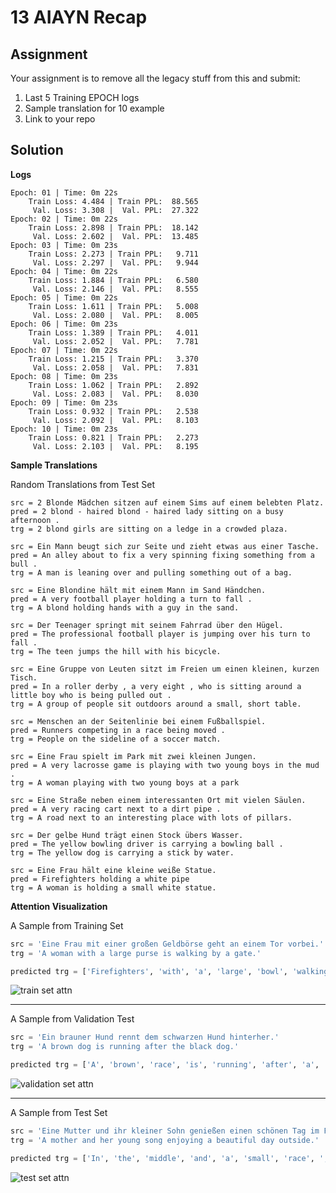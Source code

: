﻿
# 13 AIAYN Recap

## Assignment



Your assignment is to remove all the legacy stuff from this and submit:

1.  Last 5 Training EPOCH logs
2.  Sample translation for 10 example
3.  Link to your repo

## Solution


**Logs**

```text
Epoch: 01 | Time: 0m 22s
	Train Loss: 4.484 | Train PPL:  88.565
	 Val. Loss: 3.308 |  Val. PPL:  27.322
Epoch: 02 | Time: 0m 22s
	Train Loss: 2.898 | Train PPL:  18.142
	 Val. Loss: 2.602 |  Val. PPL:  13.485
Epoch: 03 | Time: 0m 23s
	Train Loss: 2.273 | Train PPL:   9.711
	 Val. Loss: 2.297 |  Val. PPL:   9.944
Epoch: 04 | Time: 0m 22s
	Train Loss: 1.884 | Train PPL:   6.580
	 Val. Loss: 2.146 |  Val. PPL:   8.555
Epoch: 05 | Time: 0m 22s
	Train Loss: 1.611 | Train PPL:   5.008
	 Val. Loss: 2.080 |  Val. PPL:   8.005
Epoch: 06 | Time: 0m 23s
	Train Loss: 1.389 | Train PPL:   4.011
	 Val. Loss: 2.052 |  Val. PPL:   7.781
Epoch: 07 | Time: 0m 22s
	Train Loss: 1.215 | Train PPL:   3.370
	 Val. Loss: 2.058 |  Val. PPL:   7.831
Epoch: 08 | Time: 0m 23s
	Train Loss: 1.062 | Train PPL:   2.892
	 Val. Loss: 2.083 |  Val. PPL:   8.030
Epoch: 09 | Time: 0m 23s
	Train Loss: 0.932 | Train PPL:   2.538
	 Val. Loss: 2.092 |  Val. PPL:   8.103
Epoch: 10 | Time: 0m 23s
	Train Loss: 0.821 | Train PPL:   2.273
	 Val. Loss: 2.103 |  Val. PPL:   8.195
```

**Sample Translations**

Random Translations from Test Set

```text
src = 2 Blonde Mädchen sitzen auf einem Sims auf einem belebten Platz.
pred = 2 blond - haired blond - haired lady sitting on a busy afternoon .
trg = 2 blond girls are sitting on a ledge in a crowded plaza.

src = Ein Mann beugt sich zur Seite und zieht etwas aus einer Tasche.
pred = An alley about to fix a very spinning fixing something from a bull .
trg = A man is leaning over and pulling something out of a bag.

src = Eine Blondine hält mit einem Mann im Sand Händchen.
pred = A very football player holding a turn to fall .
trg = A blond holding hands with a guy in the sand.

src = Der Teenager springt mit seinem Fahrrad über den Hügel.
pred = The professional football player is jumping over his turn to fall .
trg = The teen jumps the hill with his bicycle.

src = Eine Gruppe von Leuten sitzt im Freien um einen kleinen, kurzen Tisch.
pred = In a roller derby , a very eight , who is sitting around a little boy who is being pulled out .
trg = A group of people sit outdoors around a small, short table.

src = Menschen an der Seitenlinie bei einem Fußballspiel.
pred = Runners competing in a race being moved .
trg = People on the sideline of a soccer match.

src = Eine Frau spielt im Park mit zwei kleinen Jungen.
pred = A very lacrosse game is playing with two young boys in the mud .
trg = A woman playing with two young boys at a park

src = Eine Straße neben einem interessanten Ort mit vielen Säulen.
pred = A very racing cart next to a dirt pipe .
trg = A road next to an interesting place with lots of pillars.

src = Der gelbe Hund trägt einen Stock übers Wasser.
pred = The yellow bowling driver is carrying a bowling ball .
trg = The yellow dog is carrying a stick by water.

src = Eine Frau hält eine kleine weiße Statue.
pred = Firefighters holding a white pipe
trg = A woman is holding a small white statue.
```


**Attention Visualization**

A Sample from Training Set

```python
src = 'Eine Frau mit einer großen Geldbörse geht an einem Tor vorbei.'
trg = 'A woman with a large purse is walking by a gate.'

predicted trg = ['Firefighters', 'with', 'a', 'large', 'bowl', 'walking', 'past', 'a', 'hose', '.', '<eos>']
```

![train set attn](https://github.com/satyajitghana/TSAI-DeepNLP-END2.0/blob/main/13_AIAYN_Recap/attns/attn_1.png?raw=true)

---

A Sample from Validation Test

```python
src = 'Ein brauner Hund rennt dem schwarzen Hund hinterher.'
trg = 'A brown dog is running after the black dog.'

predicted trg = ['A', 'brown', 'race', 'is', 'running', 'after', 'a', 'black', 'softball', '.', '<eos>']
```


![validation set attn](https://github.com/satyajitghana/TSAI-DeepNLP-END2.0/blob/main/13_AIAYN_Recap/attns/attn_2.png?raw=true)

---

A Sample from Test Set

```python
src = 'Eine Mutter und ihr kleiner Sohn genießen einen schönen Tag im Freien.'
trg = 'A mother and her young song enjoying a beautiful day outside.'

predicted trg = ['In', 'the', 'middle', 'and', 'a', 'small', 'race', ',', 'enjoying', 'a', 'turn', 'from', 'the', 'dirt', 'course', '.', '<eos>']
```

![test set attn](https://github.com/satyajitghana/TSAI-DeepNLP-END2.0/blob/main/13_AIAYN_Recap/attns/attn_3.png?raw=true)

